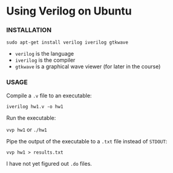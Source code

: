# Using Verilog on Ubuntu


### INSTALLATION

`sudo apt-get install verilog iverilog gtkwave`

* `verilog` is the language
* `iverilog` is the compiler
* `gtkwave` is a graphical wave viewer (for later in the course)


### USAGE

Compile a `.v` file to an executable:

`iverilog hw1.v -o hw1`

Run the executable:

`vvp hw1` or `./hw1`

Pipe the output of the executable to a `.txt` file instead of `STDOUT`:

`vvp hw1 > results.txt`

I have not yet figured out `.do` files.
